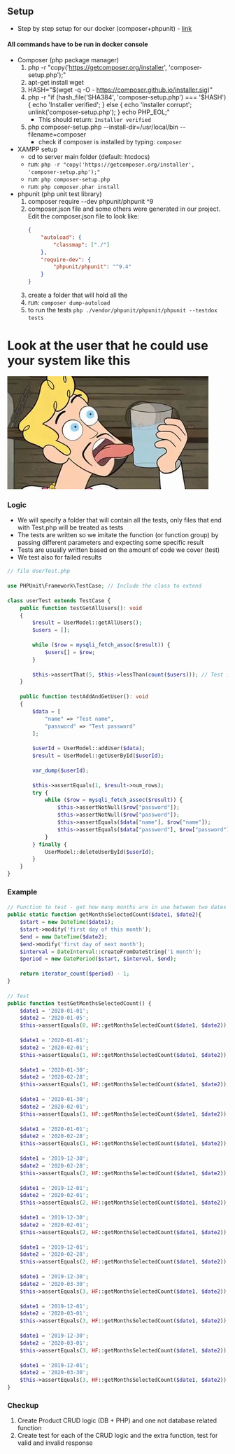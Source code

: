 ## Setup
* Step by step setup for our docker (composer+phpunit) - [link](https://linuxize.com/post/how-to-install-and-use-composer-on-ubuntu-18-04/)

#### All commands have to be run in docker console
* Composer (php package manager)
    1. php -r "copy('https://getcomposer.org/installer', 'composer-setup.php');"
    2. apt-get install wget
    2. HASH="$(wget -q -O - https://composer.github.io/installer.sig)"
    3. php -r "if (hash_file('SHA384', 'composer-setup.php') === '$HASH') { echo 'Installer verified'; } else { echo 'Installer corrupt'; unlink('composer-setup.php'); } echo PHP_EOL;"
        * This should return: `Installer verified`
    4. php composer-setup.php --install-dir=/usr/local/bin --filename=composer
        * check if composer is installed by typing: `composer`
* XAMPP setup
    * cd to server main folder (default: htcdocs)
    * run: `php -r "copy('https://getcomposer.org/installer', 'composer-setup.php');"`
    * run: `php composer-setup.php`
    * run: `php composer.phar install`
* phpunit (php unit test library)
    1. composer require --dev phpunit/phpunit ^9
    2. composer.json file and some others were generated in our project. Edit the composer.json file to look like:
        ```JSON
        {
            "autoload": {
                "classmap": ["./"]
            },
            "require-dev": {
                "phpunit/phpunit": "^9.4"
            }
        }
        ```
    3. create a folder that will hold all the
    4. run: `composer dump-autoload`
    5. to run the tests `php ./vendor/phpunit/phpunit/phpunit --testdox tests` 

# Look at the user that he could use your system like this
![Testers VS Users gif](img/testers-VS-users.gif)

### Logic
* We will specify a folder that will contain all the tests, only files that end with Test.php will be treated as tests
* The tests are written so we imitate the function (or function group) by passing different parameters and expecting some specific result
* Tests are usually written based on the amount of code we cover (test)
* We test also for failed results

```PHP
// file UserTest.php

use PHPUnit\Framework\TestCase; // Include the class to extend

class userTest extends TestCase {
    public function testGetAllUsers(): void
    {
        $result = UserModel::getAllUsers();
        $users = [];

        while ($row = mysqli_fetch_assoc($result)) {
            $users[] = $row;
        }

        $this->assertThat(5, $this->lessThan(count($users))); // Test if we have more than 5 users in the database
    }
    
    public function testAddAndGetUser(): void
    {
        $data = [
            "name" => "Test name",
            "password" => "Test password"
        ];

        $userId = UserModel::addUser($data);
        $result = UserModel::getUserById($userId);
        
        var_dump($userId);

        $this->assertEquals(1, $result->num_rows);
        try {
            while ($row = mysqli_fetch_assoc($result)) {
                $this->assertNotNull($row["password"]);
                $this->assertNotNull($row["password"]);
                $this->assertEquals($data["name"], $row["name"]);
                $this->assertEquals($data["password"], $row["password"]);
            }
        } finally {
            UserModel::deleteUserById($userId);
        }
    }
}
```
### Example
```PHP
// Function to test - get how many months are in use between two dates
public static function getMonthsSelectedCount($date1, $date2){
    $start = new DateTime($date1);
    $start->modify('first day of this month');
    $end = new DateTime($date2);
    $end->modify('first day of next month');
    $interval = DateInterval::createFromDateString('1 month');
    $period = new DatePeriod($start, $interval, $end);

    return iterator_count($period) - 1;
}

// Test
public function testGetMonthsSelectedCount() {
    $date1 = '2020-01-01';
    $date2 = '2020-01-05';
    $this->assertEquals(0, HF::getMonthsSelectedCount($date1, $date2));

    $date1 = '2020-01-01';
    $date2 = '2020-02-01';
    $this->assertEquals(1, HF::getMonthsSelectedCount($date1, $date2));

    $date1 = '2020-01-30';
    $date2 = '2020-02-28';
    $this->assertEquals(1, HF::getMonthsSelectedCount($date1, $date2));

    $date1 = '2020-01-30';
    $date2 = '2020-02-01';
    $this->assertEquals(1, HF::getMonthsSelectedCount($date1, $date2));

    $date1 = '2020-01-01';
    $date2 = '2020-02-28';
    $this->assertEquals(1, HF::getMonthsSelectedCount($date1, $date2));

    $date1 = '2019-12-30';
    $date2 = '2020-02-28';
    $this->assertEquals(2, HF::getMonthsSelectedCount($date1, $date2));

    $date1 = '2019-12-01';
    $date2 = '2020-02-01';
    $this->assertEquals(2, HF::getMonthsSelectedCount($date1, $date2));

    $date1 = '2019-12-30';
    $date2 = '2020-02-01';
    $this->assertEquals(2, HF::getMonthsSelectedCount($date1, $date2));

    $date1 = '2019-12-01';
    $date2 = '2020-02-28';
    $this->assertEquals(2, HF::getMonthsSelectedCount($date1, $date2));

    $date1 = '2019-12-30';
    $date2 = '2020-03-30';
    $this->assertEquals(3, HF::getMonthsSelectedCount($date1, $date2));

    $date1 = '2019-12-01';
    $date2 = '2020-03-01';
    $this->assertEquals(3, HF::getMonthsSelectedCount($date1, $date2));

    $date1 = '2019-12-30';
    $date2 = '2020-03-01';
    $this->assertEquals(3, HF::getMonthsSelectedCount($date1, $date2));

    $date1 = '2019-12-01';
    $date2 = '2020-03-30';
    $this->assertEquals(3, HF::getMonthsSelectedCount($date1, $date2));
}
```
### Checkup 
1. Create Product CRUD logic (DB + PHP) and one not database related function
2. Create test for each of the CRUD logic and the extra function, test for valid and invalid response
